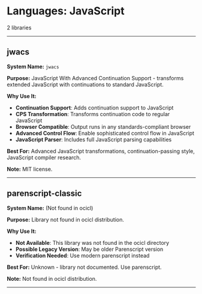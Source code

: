 # Languages: JavaScript

2 libraries

---

## jwacs

**System Name:** `jwacs`

**Purpose:** JavaScript With Advanced Continuation Support - transforms extended JavaScript with continuations to standard JavaScript.

**Why Use It:**
- **Continuation Support**: Adds continuation support to JavaScript
- **CPS Transformation**: Transforms continuation code to regular JavaScript
- **Browser Compatible**: Output runs in any standards-compliant browser
- **Advanced Control Flow**: Enable sophisticated control flow in JavaScript
- **JavaScript Parser**: Includes full JavaScript parsing capabilities

**Best For:** Advanced JavaScript transformations, continuation-passing style, JavaScript compiler research.

**Note:** MIT license.

---


## parenscript-classic

**System Name:** (Not found in ocicl)

**Purpose:** Library not found in ocicl distribution.

**Why Use It:**
- **Not Available**: This library was not found in the ocicl directory
- **Possible Legacy Version**: May be older Parenscript version
- **Verification Needed**: Use modern parenscript instead

**Best For:** Unknown - library not documented. Use parenscript.

**Note:** Not found in ocicl distribution.

---


